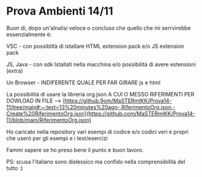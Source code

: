 # Prova Ambienti 14/11

Buon di, dopo un'alnalisi veloce o concluso che quello che mi serrvirebbe essenzialmente è:

VSC - con possiblità di istallare HTML extension pack e/o JS extension pack

JS, Java - con sdk Istallati nella macchina e/o possibilità di avere estensioni (extra)

Un Browser - INDIFERENTE QUALE PER FAR GIRARE js e html

La possibilità di usare la libreria org.json A CUI O MESSO RIFERIMENTI PER DOWLOAD IN FILE --> [https://github.9om/MaSTERmIKK/Prova14-11/tree/main#:~:text=13%20minutes%20ago-,RiferimentoOrg.json,-Create%20RiferimentoOrg.json](https://github.com/MaSTERmIKK/Prova14-11/blob/main/RiferimentoOrg.json)


Ho caricato nella repository vari esempi di codice e/o codici veri e propri che userò per gli esempi e i test/esercizi 

Fammi sapere se ho preso bene il punto e buon lavoro.

PS: scusa l'italiano sono dislessico ma confido nella comprensibilità del tutto :)
